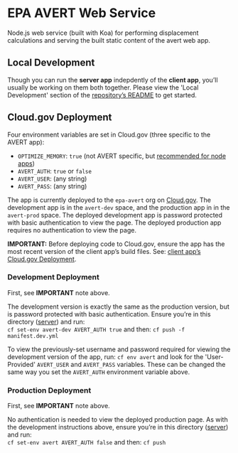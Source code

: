 # EPA AVERT Web Service

Node.js web service (built with Koa) for performing displacement calculations and serving the built static content of the avert web app.

## Local Development

Though you can run the **server app** indepdently of the **client app**, you’ll usually be working on them both together. Please view the 'Local Development' section of the [repository’s README](../README.md) to get started.

## Cloud.gov Deployment

Four environment variables are set in Cloud.gov (three specific to the AVERT app):
- `OPTIMIZE_MEMORY`: `true` (not AVERT specific, but [recommended for node apps](https://docs.cloudfoundry.org/buildpacks/node/node-tips.html#-low-memory-environments))
- `AVERT_AUTH`: `true` or `false`
- `AVERT_USER`: (any string)
- `AVERT_PASS`: (any string)

The app is currently deployed to the `epa-avert` org on [Cloud.gov](https://cloud.gov/). The development app is in the `avert-dev` space, and the production app in in the `avert-prod` space. The deployed development app is password protected with basic authentication to view the page. The deployed production app requires no authentication to view the page.

**IMPORTANT:** Before deploying code to Cloud.gov, ensure the app has the most recent version of the client app’s build files. See: [client app’s Cloud.gov Deployment](/client#cloudgov-deployment).

### Development Deployment

First, see **IMPORTANT** note above.

The development version is exactly the same as the production version, but is password protected with basic authentication. Ensure you’re in this directory ([server](/server)) and run:    
`cf set-env avert-dev AVERT_AUTH true` and then: `cf push -f manifest.dev.yml`

To view the previously-set username and password required for viewing the development version of the app, run: `cf env avert` and look for the 'User-Provided' `AVERT_USER` and `AVERT_PASS` variables. These can be changed the same way you set the `AVERT_AUTH` environment variable above.

### Production Deployment

First, see **IMPORTANT** note above.

No authentication is needed to view the deployed production page. As with the development instructions above, ensure you’re in this directory ([server](/server)) and run:    
`cf set-env avert AVERT_AUTH false` and then: `cf push`
